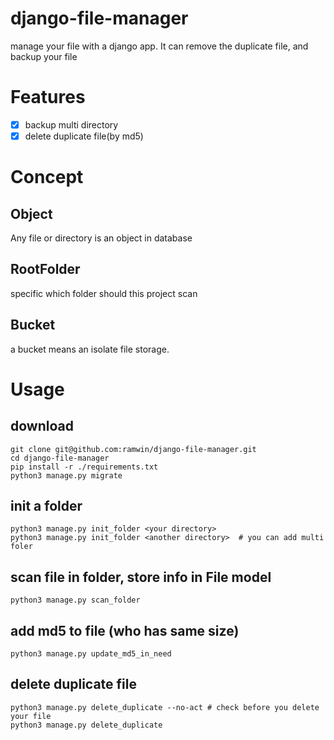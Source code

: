 # django-file-manager
manage your file with a django app. It can remove the duplicate file, and backup your file

# Features
* [x] backup multi directory
* [x] delete duplicate file(by md5)

# Concept

## Object
Any file or directory is an object in database

## RootFolder
specific which folder should this project scan

## Bucket
a bucket means an isolate file storage.

# Usage

## download
```
git clone git@github.com:ramwin/django-file-manager.git
cd django-file-manager
pip install -r ./requirements.txt
python3 manage.py migrate
```

## init a folder
```
python3 manage.py init_folder <your directory>
python3 manage.py init_folder <another directory>  # you can add multi foler
```

## scan file in folder, store info in File model
```
python3 manage.py scan_folder
```

## add md5 to file (who has same size)
```
python3 manage.py update_md5_in_need
```

## delete duplicate file
```
python3 manage.py delete_duplicate --no-act # check before you delete your file
python3 manage.py delete_duplicate
```
